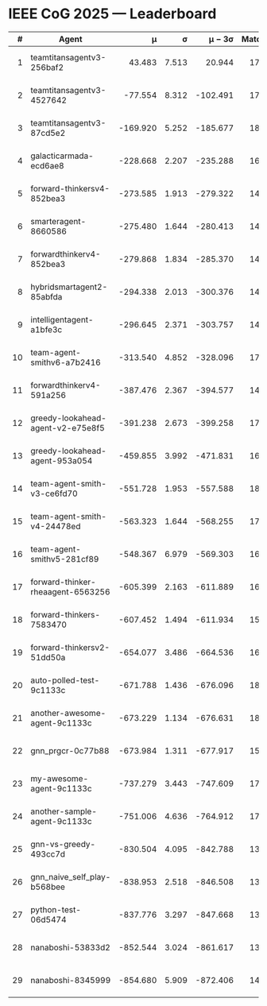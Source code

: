 # IEEE CoG 2025 — Leaderboard

| # | Agent | μ | σ | μ − 3σ | Matches | Updated |
|---:|---|---:|---:|---:|---:|---|
| 1 | teamtitansagentv3-256baf2 | 43.483 | 7.513 | 20.944 | 17396 | 2025-08-24 01:54 |
| 2 | teamtitansagentv3-4527642 | -77.554 | 8.312 | -102.491 | 17090 | 2025-08-24 01:54 |
| 3 | teamtitansagentv3-87cd5e2 | -169.920 | 5.252 | -185.677 | 18306 | 2025-08-24 01:54 |
| 4 | galacticarmada-ecd6ae8 | -228.668 | 2.207 | -235.288 | 16120 | 2025-08-24 01:54 |
| 5 | forward-thinkersv4-852bea3 | -273.585 | 1.913 | -279.322 | 14027 | 2025-08-24 01:54 |
| 6 | smarteragent-8660586 | -275.480 | 1.644 | -280.413 | 14586 | 2025-08-24 01:54 |
| 7 | forwardthinkerv4-852bea3 | -279.868 | 1.834 | -285.370 | 14115 | 2025-08-24 01:54 |
| 8 | hybridsmartagent2-85abfda | -294.338 | 2.013 | -300.376 | 14633 | 2025-08-24 01:54 |
| 9 | intelligentagent-a1bfe3c | -296.645 | 2.371 | -303.757 | 14699 | 2025-08-24 01:54 |
| 10 | team-agent-smithv6-a7b2416 | -313.540 | 4.852 | -328.096 | 17240 | 2025-08-24 01:54 |
| 11 | forwardthinkerv4-591a256 | -387.476 | 2.367 | -394.577 | 14364 | 2025-08-24 01:54 |
| 12 | greedy-lookahead-agent-v2-e75e8f5 | -391.238 | 2.673 | -399.258 | 17516 | 2025-08-24 01:54 |
| 13 | greedy-lookahead-agent-953a054 | -459.855 | 3.992 | -471.831 | 16176 | 2025-08-24 01:54 |
| 14 | team-agent-smith-v3-ce6fd70 | -551.728 | 1.953 | -557.588 | 18322 | 2025-08-24 01:54 |
| 15 | team-agent-smith-v4-24478ed | -563.323 | 1.644 | -568.255 | 17762 | 2025-08-24 01:54 |
| 16 | team-agent-smithv5-281cf89 | -548.367 | 6.979 | -569.303 | 16960 | 2025-08-24 01:54 |
| 17 | forward-thinker-rheaagent-6563256 | -605.399 | 2.163 | -611.889 | 16468 | 2025-08-24 01:54 |
| 18 | forward-thinkers-7583470 | -607.452 | 1.494 | -611.934 | 15880 | 2025-08-24 01:54 |
| 19 | forward-thinkersv2-51dd50a | -654.077 | 3.486 | -664.536 | 16628 | 2025-08-24 01:54 |
| 20 | auto-polled-test-9c1133c | -671.788 | 1.436 | -676.096 | 18020 | 2025-08-24 01:54 |
| 21 | another-awesome-agent-9c1133c | -673.229 | 1.134 | -676.631 | 18300 | 2025-08-24 01:54 |
| 22 | gnn_prgcr-0c77b88 | -673.984 | 1.311 | -677.917 | 15440 | 2025-08-24 01:54 |
| 23 | my-awesome-agent-9c1133c | -737.279 | 3.443 | -747.609 | 17260 | 2025-08-24 01:54 |
| 24 | another-sample-agent-9c1133c | -751.006 | 4.636 | -764.912 | 17400 | 2025-08-24 01:54 |
| 25 | gnn-vs-greedy-493cc7d | -830.504 | 4.095 | -842.788 | 13940 | 2025-08-24 01:54 |
| 26 | gnn_naive_self_play-b568bee | -838.953 | 2.518 | -846.508 | 13660 | 2025-08-24 01:54 |
| 27 | python-test-06d5474 | -837.776 | 3.297 | -847.668 | 13950 | 2025-08-24 01:54 |
| 28 | nanaboshi-53833d2 | -852.544 | 3.024 | -861.617 | 13380 | 2025-08-24 01:54 |
| 29 | nanaboshi-8345999 | -854.680 | 5.909 | -872.406 | 14330 | 2025-08-24 01:54 |
